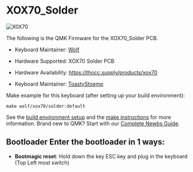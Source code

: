 # XOX70_Solder

![X0X70](https://i.imgur.com/OSW2c6L.png)

The following is the QMK Firmware for the XOX70_Solder PCB.

* Keyboard Maintainer: [Wolf](https://github.com/ToastyStoemp)
* Hardware Supported: XOX70 Solder PCB
* Hardware Availability: https://thocc.supply/products/xox70

* Keyboard Maintainer: [ToastyStoemp](https://github.com/ToastyStoemp)

Make example for this keyboard (after setting up your build environment):

    make wolf/xox70/solder:default

See the [build environment setup](https://docs.qmk.fm/#/getting_started_build_tools) and the [make instructions](https://docs.qmk.fm/#/getting_started_make_guide) for more information. Brand new to QMK? Start with our [Complete Newbs Guide](https://docs.qmk.fm/#/newbs).

## Bootloader Enter the bootloader in 1 ways: 
* **Bootmagic reset**: Hold down the key ESC key and plug in the keyboard (Top Left most switch)
